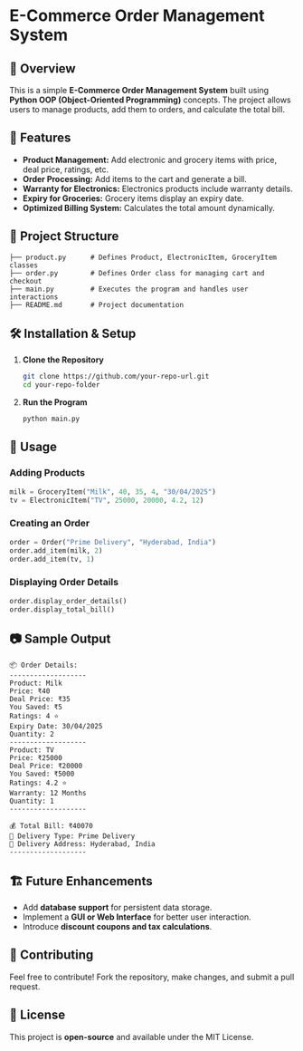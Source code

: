 # E-Commerce Order Management System

## 📌 Overview
This is a simple **E-Commerce Order Management System** built using **Python OOP (Object-Oriented Programming)** concepts. The project allows users to manage products, add them to orders, and calculate the total bill.

## 🚀 Features
- **Product Management:** Add electronic and grocery items with price, deal price, ratings, etc.
- **Order Processing:** Add items to the cart and generate a bill.
- **Warranty for Electronics:** Electronics products include warranty details.
- **Expiry for Groceries:** Grocery items display an expiry date.
- **Optimized Billing System:** Calculates the total amount dynamically.

## 📂 Project Structure
```
├── product.py      # Defines Product, ElectronicItem, GroceryItem classes
├── order.py        # Defines Order class for managing cart and checkout
├── main.py         # Executes the program and handles user interactions
├── README.md       # Project documentation
```

## 🛠️ Installation & Setup
1. **Clone the Repository**
   ```sh
   git clone https://github.com/your-repo-url.git
   cd your-repo-folder
   ```
2. **Run the Program**
   ```sh
   python main.py
   ```

## 📖 Usage
### Adding Products
```python
milk = GroceryItem("Milk", 40, 35, 4, "30/04/2025")
tv = ElectronicItem("TV", 25000, 20000, 4.2, 12)
```

### Creating an Order
```python
order = Order("Prime Delivery", "Hyderabad, India")
order.add_item(milk, 2)
order.add_item(tv, 1)
```

### Displaying Order Details
```python
order.display_order_details()
order.display_total_bill()
```

## 📷 Sample Output
```
📦 Order Details:
-------------------
Product: Milk
Price: ₹40
Deal Price: ₹35
You Saved: ₹5
Ratings: 4 ⭐
Expiry Date: 30/04/2025
Quantity: 2
-------------------
Product: TV
Price: ₹25000
Deal Price: ₹20000
You Saved: ₹5000
Ratings: 4.2 ⭐
Warranty: 12 Months
Quantity: 1
-------------------

💰 Total Bill: ₹40070
🚚 Delivery Type: Prime Delivery
📍 Delivery Address: Hyderabad, India
-------------------
```

## 🏗️ Future Enhancements
- Add **database support** for persistent data storage.
- Implement a **GUI or Web Interface** for better user interaction.
- Introduce **discount coupons and tax calculations**.

## 🤝 Contributing
Feel free to contribute! Fork the repository, make changes, and submit a pull request.

## 📜 License
This project is **open-source** and available under the MIT License.

